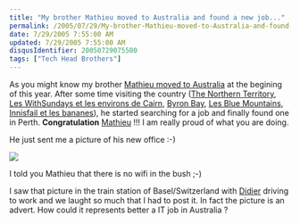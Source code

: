 ```yaml
---
title: "My brother Mathieu moved to Australia and found a new job..."
permalink: /2005/07/29/My-brother-Mathieu-moved-to-Australia-and-found-a-new-job/
date: 7/29/2005 7:55:00 AM
updated: 7/29/2005 7:55:00 AM
disqusIdentifier: 20050729075500
tags: ["Tech Head Brothers"]
---
```


As you might know my brother [Mathieu moved to Australia](http://myaustraliantrip.blogspot.com/) at the begining of this year. After some time visiting the country ([The Northern Territory](http://myaustraliantrip.blogspot.com/2005/06/northern-territory.html), [Les WithSundays et les environs de Cairn](http://myaustraliantrip.blogspot.com/2005/05/les-withsundays-et-les-environs-de.html), [Byron Bay](http://myaustraliantrip.blogspot.com/2005/04/byron-bay.html), [Les Blue Mountains](http://myaustraliantrip.blogspot.com/2005/03/les-blue-mountains.html), [Innisfail et les bananes](http://myaustraliantrip.blogspot.com/2005/05/innisfail-et-les-bananes.html)), he started searching for a job and finally found one in Perth. **Congratulation** [Mathieu](http://www.techheadbrothers.com/DesktopDefault.aspx?tabindex=7&tabid=19&id=3) !!! I am really proud of what you are doing.  
<!-- more -->

He just sent me a picture of his new office :-)

![](http://membres.lycos.fr/lkempe//MATHIEU%2002.JPG)

I told you Mathieu that there is no wifi in the bush ;-)

I saw that picture in the train station of Basel/Switzerland with [Didier](http://www.didierbeck.com/) driving to work and we laught so much that I had to post it. In fact the picture is an advert. How could it represents better a IT job in Australia ?
